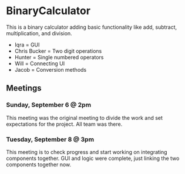 # BinaryCalculator
This is a binary calculator adding basic functionality like add, subtract, multiplication, and division.

- Iqra = GUI
- Chris Bucker = Two digit operations
- Hunter = Single numbered operators
- Will = Connecting UI
- Jacob = Conversion methods

## Meetings
### Sunday, September 6 @ 2pm
This meeting was the original meeting to divide the work and set expectations for the project.
All team was there.

### Tuesday, September 8 @ 3pm
This meeting is to check progress and start working on integrating components together.
GUI and logic were complete, just linking the two components together now.